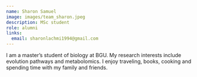 ```yaml
---
name: Sharon Samuel
image: images/team_sharon.jpeg
description: MSc student
role: alumni
links:
  email: sharonlachmi1994@gmail.com
---
```


I am a master’s student of biology at BGU. My research interests include evolution pathways and metabolomics. I enjoy traveling, books, cooking and spending time with my family and friends.
